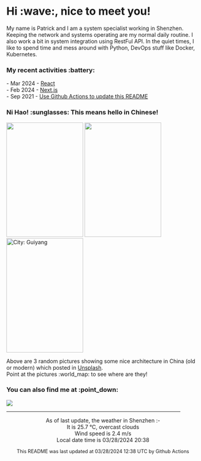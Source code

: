 <h1> Hi :wave:, nice to meet you! </h1>

<!-- <img align='right' src="https://media.giphy.com/media/3o6ZsWiPs8bx32YWyY/giphy.gif" width="300" /> -->

<p alight="left">My name is Patrick and I am a system specialist working in Shenzhen. Keeping the network and systems operating are my normal daily routine. I also work a bit in system integration using RestFul API. In the quiet times, I like to spend time and mess around with Python, DevOps stuff like Docker, Kubernetes.</p>
<h3>My recent activities :battery:</h3>
<!-- Activities start -->
- Mar 2024 - <a href='https://github.com/MoonHighway/learning-react' target='_blank'>React</a><br>
- Feb 2024 - <a href='#' target='_blank'>Next.js</a><br>
- Sep 2021 - <a href='https://docs.github.com/en/actions' target='_blank'>Use Github Actions to update this README</a><br><!-- Activities end -->

<h3>Ni Hao! :sunglasses: This means hello in Chinese!</h3>
<!-- Picture start -->
<p><img width="200" height="299" src="https://images.unsplash.com/photo-1548248823-ce16a73b6d49?crop=entropy&cs=tinysrgb&fit=max&fm=jpg&ixid=M3wyNjYzMzV8MHwxfHJhbmRvbXx8fHx8fHx8fDE3MTE2Mjk0OTV8&ixlib=rb-4.0.3&q=80&w=200" /> <img width="200" height="299" src="https://images.unsplash.com/photo-1569165755113-39241c139cda?crop=entropy&cs=tinysrgb&fit=max&fm=jpg&ixid=M3wyNjYzMzV8MHwxfHJhbmRvbXx8fHx8fHx8fDE3MTE2Mjk0OTV8&ixlib=rb-4.0.3&q=80&w=200" /> <img width="200" height="299" src="https://images.unsplash.com/photo-1694870458566-c13a5a0700dd?crop=entropy&cs=tinysrgb&fit=max&fm=jpg&ixid=M3wyNjYzMzV8MHwxfHJhbmRvbXx8fHx8fHx8fDE3MTE2Mjk0OTV8&ixlib=rb-4.0.3&q=80&w=200" title="City: Guiyang" /> </p><!-- Picture end -->
<p>Above are 3 random pictures showing some nice architecture in China (old or modern) which posted in <a href='https://unsplash.com/' target='_blank'>Unsplash</a>.<br>Point at the pictures :world_map: to see where are they!</p>

<h3>You can also find me at :point_down:</h3>
<p><a href="https://www.linkedin.com/in/patrick-law" target="_blank"><img src="https://img.shields.io/badge/linkedin-%230077B5.svg?&style=for-the-badge&logo=linkedin&logoColor=white" /></a>
</P>
<hr size='8' width='90%'>

<!-- Weather start -->
<p align="center">As of last update, the weather in Shenzhen :- <br>
It is 25.7 &#8451;, overcast clouds<br>
Wind speed is 2.4 m/s<br>
Local date time is 03/28/2024 20:38<br></p><!-- Weather end -->
<!-- Updatetime start -->
<p align="center" style="font-size:90%">This README was last updated at 03/28/2024 12:38 UTC by Github Actions</p><!-- Updatetime end -->
